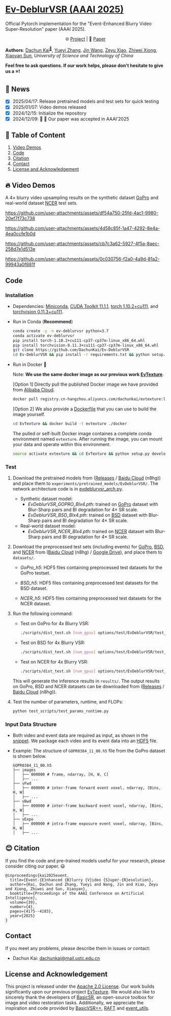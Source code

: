 # [Ev-DeblurVSR (AAAI 2025)](https://ojs.aaai.org/index.php/AAAI/article/view/32438)

Official Pytorch implementation for the "Event-Enhanced Blurry Video Super-Resolution" paper (AAAI 2025).

<p align="center">
    🌐 <a href="https://dachunkai.github.io/ev-deblurvsr.github.io/" target="_blank">Project</a> | 📃 <a href="https://ojs.aaai.org/index.php/AAAI/article/view/32438" target="_blank">Paper</a>  <br>
</p>

**Authors**: [Dachun Kai](https://github.com/DachunKai/)<sup>[:email:️](mailto:dachunkai@mail.ustc.edu.cn)</sup>, [Yueyi Zhang](https://scholar.google.com.hk/citations?user=LatWlFAAAAAJ&hl=zh-CN&oi=ao), [Jin Wang](https://github.com/booker-max), [Zeyu Xiao](https://dblp.org/pid/276/3139.html), [Zhiwei Xiong](https://scholar.google.com/citations?user=Snl0HPEAAAAJ&hl=zh-CN), [Xiaoyan Sun](https://scholar.google.com/citations?user=VRG3dw4AAAAJ&hl=zh-CN), *University of Science and Technology of China*

**Feel free to ask questions. If our work helps, please don't hesitate to give us a :star:!**

## :rocket: News
- [x] 2025/04/17: Release pretrained models and test sets for quick testing
- [x] 2025/01/07: Video demos released
- [x] 2024/12/15: Initialize the repository
- [x] 2024/12/09: :tada: :tada: Our paper was accepted in AAAI'2025

## :bookmark: Table of Content
1. [Video Demos](#video-demos)
2. [Code](#code)
3. [Citation](#citation)
4. [Contact](#contact)
5. [License and Acknowledgement](#license-and-acknowledgement)

## :fire: Video Demos
A $4\times$ blurry video upsampling results on the synthetic dataset [GoPro](https://seungjunnah.github.io/Datasets/gopro.html) and real-world dataset [NCER](https://sites.google.com/view/neid2023) test sets.

https://github.com/user-attachments/assets/df54a750-25fd-4ac1-9980-20ef7f73c738

https://github.com/user-attachments/assets/4d58c85f-1a47-4292-8e4a-4ea0ccfe1b0d

https://github.com/user-attachments/assets/cb7c3a62-5927-4f5a-8aec-258d7e1d513e

https://github.com/user-attachments/assets/0c030756-f2a0-4a9d-81a2-99943a0f881f

## Code
### Installation
* Dependencies: [Miniconda](https://repo.anaconda.com/miniconda/Miniconda3-latest-Linux-x86_64.sh), [CUDA Toolkit 11.1.1](https://developer.nvidia.com/cuda-11.1.1-download-archive), [torch 1.10.2+cu111](https://download.pytorch.org/whl/cu111/torch-1.10.2%2Bcu111-cp37-cp37m-linux_x86_64.whl), and [torchvision 0.11.3+cu111](https://download.pytorch.org/whl/cu111/torchvision-0.11.3%2Bcu111-cp37-cp37m-linux_x86_64.whl).

* Run in Conda (**Recommend**)

    ```bash
    conda create -y -n ev-deblurvsr python=3.7
    conda activate ev-deblurvsr
    pip install torch-1.10.2+cu111-cp37-cp37m-linux_x86_64.whl
    pip install torchvision-0.11.3+cu111-cp37-cp37m-linux_x86_64.whl
    git clone https://github.com/DachunKai/Ev-DeblurVSR
    cd Ev-DeblurVSR && pip install -r requirements.txt && python setup.py develop
    ```
* Run in Docker :clap:

  Note: **We use the same docker image as our previous work [EvTexture](https://github.com/DachunKai/EvTexture)**.

  [Option 1] Directly pull the published Docker image we have provided from [Alibaba Cloud](https://cr.console.aliyun.com/cn-hangzhou/instances).
  ```bash
  docker pull registry.cn-hangzhou.aliyuncs.com/dachunkai/evtexture:latest
  ```

  [Option 2] We also provide a [Dockerfile](https://github.com/DachunKai/Ev-DeblurVSR/blob/main/docker/Dockerfile) that you can use to build the image yourself.
  ```bash
  cd EvTexture && docker build -t evtexture ./docker
  ```
  The pulled or self-built Docker image containes a complete conda environment named `evtexture`. After running the image, you can mount your data and operate within this environment.
  ```bash
  source activate evtexture && cd EvTexture && python setup.py develop
  ```
### Test
1. Download the pretrained models from ([Releases](https://github.com/DachunKai/Ev-DeblurVSR/releases) / [Baidu Cloud](https://pan.baidu.com/s/1Y4ZW9PDV_ff2Z4VxadzrzA?pwd=n8hg) (n8hg)) and place them to `experiments/pretrained_models/EvDeblurVSR/`. The network architecture code is in [evdeblurvsr_arch.py](https://github.com/DachunKai/EvTexture/blob/main/basicsr/archs/evdeblurvsr_arch.py).
    - Synthetic dataset model:
      * *EvDeblurVSR_GOPRO_BIx4.pth*: trained on [GoPro](https://seungjunnah.github.io/Datasets/gopro.html) dataset with Blur-Sharp pairs and BI degradation for $4\times$ SR scale.
      * *EvDeblurVSR_BSD_BIx4.pth*: trained on [BSD](https://github.com/zzh-tech/ESTRNN) dataset with Blur-Sharp pairs and BI degradation for $4\times$ SR scale.
    - Real-world dataset model:
      * *EvDeblurVSR_NCER_BIx4.pth*: trained on [NCER](https://sites.google.com/view/neid2023) dataset with Blur-Sharp pairs and BI degradation for $4\times$ SR scale.

2. Download the preprocessed test sets (including events) for [GoPro](https://seungjunnah.github.io/Datasets/gopro.html), [BSD](https://github.com/zzh-tech/ESTRNN), and [NCER](https://sites.google.com/view/neid2023) from ([Baidu Cloud](https://pan.baidu.com/s/1Y4ZW9PDV_ff2Z4VxadzrzA?pwd=n8hg) (n8hg) / [Google Drive](https://drive.google.com/drive/folders/1Py9uESwTAD0lhRgvhBGXo-uODxC-wGTw?usp=sharing)), and place them to `datasets/`.
    * *GoPro_h5*: HDF5 files containing preprocessed test datasets for the GoPro testset.

    * *BSD_h5*: HDF5 files containing preprocessed test datasets for the BSD dataset.

    * *NCER_h5*: HDF5 files containing preprocessed test datasets for the NCER dataset.

3. Run the following command:
    * Test on GoPro for 4x Blurry VSR:
      ```bash
      ./scripts/dist_test.sh [num_gpus] options/test/EvDeblurVSR/test_EvDeblurVSR_GoPro_x4.yml
      ```
    * Test on BSD for 4x Blurry VSR:
      ```bash
      ./scripts/dist_test.sh [num_gpus] options/test/EvDeblurVSR/test_EvDeblurVSR_BSD_x4.yml
      ```
    * Test on NCER for 4x Blurry VSR:
      ```bash
      ./scripts/dist_test.sh [num_gpus] options/test/EvDeblurVSR/test_EvDeblurVSR_NCER_x4.yml
      ```
    This will generate the inference results in `results/`. The output results on GoPro, BSD and NCER datasets can be downloaded from ([Releases](https://github.com/DachunKai/Ev-DeblurVSR/releases) / [Baidu Cloud](https://pan.baidu.com/s/1Y4ZW9PDV_ff2Z4VxadzrzA?pwd=n8hg) (n8hg)).

4. Test the number of parameters, runtime, and FLOPs:
    ```bash
    python test_scripts/test_params_runtime.py
    ```

### Input Data Structure
* Both video and event data are required as input, as shown in the [snippet](https://github.com/DachunKai/EvTexture/blob/main/basicsr/archs/evdeblurvsr_arch.py#L229). We package each video and its event data into an [HDF5](https://docs.h5py.org/en/stable/quick.html#quick) file.

* Example: The structure of `GOPR0384_11_00.h5` file from the GoPro dataset is shown below.

  ```arduino
  GOPR0384_11_00.h5
  ├── images
  │   ├── 000000 # frame, ndarray, [H, W, C]
  │   ├── ...
  ├── vFwd
  │   ├── 000000 # inter-frame forward event voxel, ndarray, [Bins, H, W]
  │   ├── ...
  ├── vBwd
  │   ├── 000000 # inter-frame backward event voxel, ndarray, [Bins, H, W]
  │   ├── ...
  ├── vExpo
  │   ├── 000000 # intra-frame exposure event voxel, ndarray, [Bins, H, W]
  │   ├── ...
  ```

## :blush: Citation
If you find the code and pre-trained models useful for your research, please consider citing our paper. :smiley:
```
@inproceedings{kai2025event,
  title={Event-{E}nhanced {B}lurry {V}ideo {S}uper-{R}esolution},
  author={Kai, Dachun and Zhang, Yueyi and Wang, Jin and Xiao, Zeyu and Xiong, Zhiwei and Sun, Xiaoyan},
  booktitle={Proceedings of the AAAI Conference on Artificial Intelligence},
  volume={39},
  number={4},
  pages={4175--4183},
  year={2025}
}
```

## Contact
If you meet any problems, please describe them in issues or contact:
* Dachun Kai: <dachunkai@mail.ustc.edu.cn>

## License and Acknowledgement
This project is released under the [Apache 2.0 License](https://www.apache.org/licenses/LICENSE-2.0). Our work builds significantly upon our previous project [EvTexture](https://github.com/DachunKai/EvTexture). We would also like to sincerely thank the developers of [BasicSR](https://github.com/XPixelGroup/BasicSR), an open-source toolbox for image and video restoration tasks. Additionally, we appreciate the inspiration and code provided by [BasicVSR++](https://github.com/ckkelvinchan/BasicVSR_PlusPlus), [RAFT](https://github.com/princeton-vl/RAFT) and [event_utils](https://github.com/TimoStoff/event_utils).
